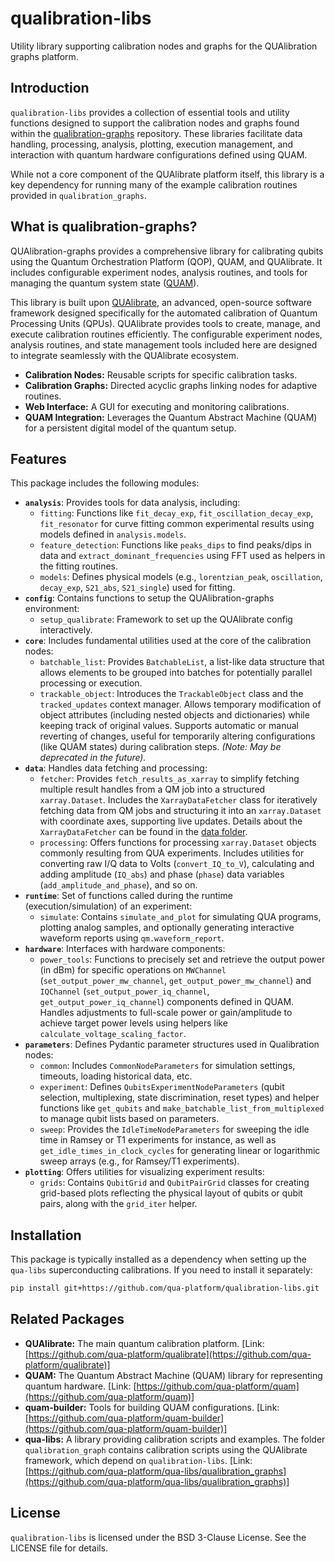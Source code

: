# qualibration-libs

Utility library supporting calibration nodes and graphs for the QUAlibration graphs platform.

## Introduction

`qualibration-libs` provides a collection of essential tools and utility functions designed to support the calibration nodes and graphs found within the [qualibration-graphs](https://github.com/qua-platform/qua-libs/tree/main/qualibration_graphs) repository.
These libraries facilitate data handling, processing, analysis, plotting, execution management, and interaction with quantum hardware configurations defined using QUAM.

While not a core component of the QUAlibrate platform itself, this library is a key dependency for running many of the example calibration routines provided in `qualibration_graphs`.

## What is qualibration-graphs?

QUAlibration-graphs provides a comprehensive library for calibrating qubits using the Quantum Orchestration Platform (QOP), QUAM, and QUAlibrate.
It includes configurable experiment nodes, analysis routines, and tools for managing the quantum system state ([QUAM](https://qua-platform.github.io/quam/)).

This library is built upon [QUAlibrate](https://qua-platform.github.io/qualibrate/), an advanced, open-source software framework designed specifically for the automated calibration of Quantum Processing Units (QPUs).
QUAlibrate provides tools to create, manage, and execute calibration routines efficiently.
The configurable experiment nodes, analysis routines, and state management tools included here are designed to integrate seamlessly with the QUAlibrate ecosystem.

- **Calibration Nodes:** Reusable scripts for specific calibration tasks.
- **Calibration Graphs:** Directed acyclic graphs linking nodes for adaptive routines.
- **Web Interface:** A GUI for executing and monitoring calibrations.
- **QUAM Integration:** Leverages the Quantum Abstract Machine (QUAM) for a persistent digital model of the quantum setup.

## Features

This package includes the following modules:

- **`analysis`**: Provides tools for data analysis, including:
  - `fitting`: Functions like `fit_decay_exp`, `fit_oscillation_decay_exp`, `fit_resonator` for curve fitting common experimental results using models defined in `analysis.models`.
  - `feature_detection`: Functions like `peaks_dips` to find peaks/dips in data and `extract_dominant_frequencies` using FFT used as helpers in the fitting routines.
  - `models`: Defines physical models (e.g., `lorentzian_peak`, `oscillation`, `decay_exp`, `S21_abs`, `S21_single`) used for fitting.
- **`config`**: Contains functions to setup the QUAlibration-graphs environment:
  - `setup_qualibrate`: Framework to set up the QUAlibrate config interactively.
- **`core`**: Includes fundamental utilities used at the core of the calibration nodes:
  - `batchable_list`: Provides `BatchableList`, a list-like data structure that allows elements to be grouped into batches for potentially parallel processing or execution.
  - `trackable_object`: Introduces the `TrackableObject` class and the `tracked_updates` context manager. Allows temporary modification of object attributes (including nested objects and dictionaries) while keeping track of original values. Supports automatic or manual reverting of changes, useful for temporarily altering configurations (like QUAM states) during calibration steps. _(Note: May be deprecated in the future)._
- **`data`**: Handles data fetching and processing:
  - `fetcher`: Provides `fetch_results_as_xarray` to simplify fetching multiple result handles from a QM job into a structured `xarray.Dataset`. Includes the `XarrayDataFetcher` class for iteratively fetching data from QM jobs and structuring it into an `xarray.Dataset` with coordinate axes, supporting live updates. Details about the `XarrayDataFetcher` can be found in the [data folder](./qualibration_libs/data/README.md).
  - `processing`: Offers functions for processing `xarray.Dataset` objects commonly resulting from QUA experiments. Includes utilities for converting raw I/Q data to Volts (`convert_IQ_to_V`), calculating and adding amplitude (`IQ_abs`) and phase (`phase`) data variables (`add_amplitude_and_phase`), and so on.
- **`runtime`**: Set of functions called during the runtime (execution/simulation) of an experiment:
  - `simulate`: Contains `simulate_and_plot` for simulating QUA programs, plotting analog samples, and optionally generating interactive waveform reports using `qm.waveform_report`.
- **`hardware`**: Interfaces with hardware components:
  - `power_tools`: Functions to precisely set and retrieve the output power (in dBm) for specific operations on `MWChannel` (`set_output_power_mw_channel`, `get_output_power_mw_channel`) and `IQChannel` (`set_output_power_iq_channel`, `get_output_power_iq_channel`) components defined in QUAM. Handles adjustments to full-scale power or gain/amplitude to achieve target power levels using helpers like `calculate_voltage_scaling_factor`.
- **`parameters`**: Defines Pydantic parameter structures used in Qualibration nodes:
  - `common`: Includes `CommonNodeParameters` for simulation settings, timeouts, loading historical data, etc.
  - `experiment`: Defines `QubitsExperimentNodeParameters` (qubit selection, multiplexing, state discrimination, reset types) and helper functions like `get_qubits` and `make_batchable_list_from_multiplexed` to manage qubit lists based on parameters.
  - `sweep`: Provides the `IdleTimeNodeParameters` for sweeping the idle time in Ramsey or T1 experiments for instance, as well as `get_idle_times_in_clock_cycles` for generating linear or logarithmic sweep arrays (e.g., for Ramsey/T1 experiments).
- **`plotting`**: Offers utilities for visualizing experiment results:
  - `grids`: Contains `QubitGrid` and `QubitPairGrid` classes for creating grid-based plots reflecting the physical layout of qubits or qubit pairs, along with the `grid_iter` helper.

## Installation

This package is typically installed as a dependency when setting up the `qua-libs` superconducting calibrations. If you need to install it separately:

```bash
pip install git+https://github.com/qua-platform/qualibration-libs.git
```

## Related Packages

- **QUAlibrate:** The main quantum calibration platform. [Link: [https://github.com/qua-platform/qualibrate](https://github.com/qua-platform/qualibrate)]
- **QUAM:** The Quantum Abstract Machine (QUAM) library for representing quantum hardware. [Link: [https://github.com/qua-platform/quam](https://github.com/qua-platform/quam)]
- **quam-builder:** Tools for building QUAM configurations. [Link: [https://github.com/qua-platform/quam-builder](https://github.com/qua-platform/quam-builder)]
- **qua-libs:** A library providing calibration scripts and examples. The folder `qualibration_graph` contains calibration scripts using the QUAlibrate framework, which depend on `qualibration-libs`. [Link: [https://github.com/qua-platform/qua-libs/qualibration_graphs](https://github.com/qua-platform/qua-libs/qualibration_graphs)]

## License

`qualibration-libs` is licensed under the BSD 3-Clause License. See the LICENSE file for details.
